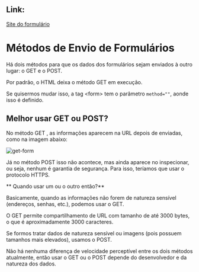 ## Link:

[Site do formulário](https://andersonr-o.github.io/Html-Css/Formul%C3%A1rios/form001.html)

# Métodos de Envio de Formulários

Há dois métodos para que os dados dos formulários sejam enviados à outro lugar: o GET e o POST.

Por padrão, o HTML deixa o método GET em execução.

Se quisermos mudar isso, a tag &lt;form&gt; tem o parâmetro ``method=""``, aonde isso é definido.

## Melhor usar GET ou POST?

No método GET , as informações aparecem na URL depois de enviadas, como na imagem abaixo:

![get-form](https://user-images.githubusercontent.com/97858145/185234646-0e5401b9-1322-4aab-a2e7-08b08f480913.png)

Já no método POST isso não acontece, mas ainda aparece no inspecionar, ou seja, nenhum é garantia de segurança. Para isso, teríamos que usar o protocolo HTTPS.

**  Quando usar um ou  o outro então?**

Basicamente, quando as informações não forem de natureza sensível (endereços, senhas, etc.), podemos usar o GET.

O GET permite compartilhamento de URL com tamanho de até 3000 bytes, o que é aproximadamente 3000 caracteres.

Se formos tratar dados de natureza sensível ou imagens (pois possuem tamanhos mais elevados), usamos o POST.

Não há nenhuma diferença de velocidade perceptível entre os dois métodos atualmente, então usar o GET ou o POST depende do desenvolvedor e da natureza dos dados.

